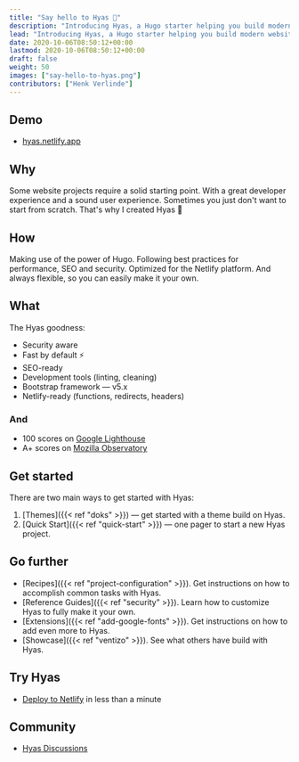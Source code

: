 ```yaml
---
title: "Say hello to Hyas 👋"
description: "Introducing Hyas, a Hugo starter helping you build modern websites that are secure, fast, and SEO-ready — by default."
lead: "Introducing Hyas, a Hugo starter helping you build modern websites that are secure, fast, and SEO-ready — by default."
date: 2020-10-06T08:50:12+00:00
lastmod: 2020-10-06T08:50:12+00:00
draft: false
weight: 50
images: ["say-hello-to-hyas.png"]
contributors: ["Henk Verlinde"]
---
```


## Demo

- [hyas.netlify.app](https://hyas.netlify.app/)

## Why

Some website projects require a solid starting point. With a great developer experience and a sound user experience. Sometimes you just don't want to start from scratch. That's why I created Hyas 💚

## How

Making use of the power of Hugo. Following best practices for performance, SEO and security. Optimized for the Netlify platform. And always flexible, so you can easily make it your own.

## What

The Hyas goodness:

- Security aware
- Fast by default ⚡️
- SEO-ready
- Development tools (linting, cleaning)
- Bootstrap framework — v5.x
- Netlify-ready (functions, redirects, headers)

### And

- 100 scores on [Google Lighthouse](https://googlechrome.github.io/lighthouse/viewer/?gist=73a46ae67cbe2f70318635b09a548ff0)
- A+ scores on [Mozilla Observatory](https://observatory.mozilla.org/analyze/hyas.netlify.app)

## Get started

There are two main ways to get started with Hyas:

1. [Themes]({{< ref "doks" >}}) — get started with a theme build on Hyas.
2. [Quick Start]({{< ref "quick-start" >}}) — one pager to start a new Hyas project.

## Go further

- [Recipes]({{< ref "project-configuration" >}}). Get instructions on how to accomplish common tasks with Hyas.
- [Reference Guides]({{< ref "security" >}}). Learn how to customize Hyas to fully make it your own.
- [Extensions]({{< ref "add-google-fonts" >}}). Get instructions on how to add even more to Hyas.
- [Showcase]({{< ref "ventizo" >}}). See what others have build with Hyas.

## Try Hyas

- [Deploy to Netlify](https://app.netlify.com/start/deploy?repository=https://github.com/h-enk/hyas) in less than a minute

## Community

- [Hyas Discussions](https://github.com/h-enk/hyas/discussions)
